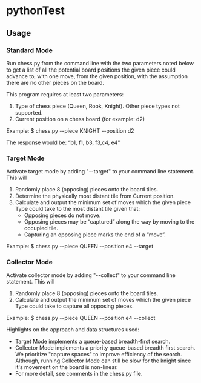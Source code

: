 # pythonTest

## Usage

### Standard Mode

Run chess.py from the command line with the two parameters noted below to get a list of all the potential board positions the given piece could advance to, with one move, from the given position, with the assumption there are no other pieces on the board.

This program requires at least two parameters:
1. Type of chess piece (Queen, Rook, Knight). Other piece types not supported.
2. Current position on a chess board (for example: d2)

Example:
$ chess.py --piece KNIGHT --position d2

The response would be:  “b1, f1, b3, f3,c4, e4"


### Target Mode

Activate target mode by adding "--target" to your command line statement. This will
1. Randomly place 8 (opposing) pieces onto the board tiles.
2. Determine the physically most distant tile from Current position.
3. Calculate and output the minimum set of moves which the given piece Type could take to the most distant tile given that:
    - Opposing pieces do not move.
    - Opposing pieces may be “captured” along the way by moving to the occupied tile.
    - Capturing an opposing piece marks the end of a “move”.
    
Example:
$ chess.py --piece QUEEN --position e4 --target


### Collector Mode

Activate collector mode by adding "--collect" to your command line statement. This will
1. Randomly place 8 (opposing) pieces onto the board tiles.
2. Calculate and output the minimum set of moves which the given piece Type could take to capture all opposing pieces.

Example:
$ chess.py --piece QUEEN --position e4 --collect


Highlights on the approach and data structures used:
- Target Mode implements a queue-based breadth-first search.
- Collector Mode implements a priority queue-based breadth first search. We prioritize "capture spaces" to improve efficiency of the search. Although, running Collector Mode can still be slow for the knight since it's movement on the board is non-linear.
- For more detail, see comments in the chess.py file.
